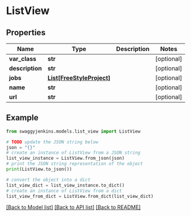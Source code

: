# ListView


## Properties

Name | Type | Description | Notes
------------ | ------------- | ------------- | -------------
**var_class** | **str** |  | [optional] 
**description** | **str** |  | [optional] 
**jobs** | [**List[FreeStyleProject]**](FreeStyleProject.md) |  | [optional] 
**name** | **str** |  | [optional] 
**url** | **str** |  | [optional] 

## Example

```python
from swaggyjenkins.models.list_view import ListView

# TODO update the JSON string below
json = "{}"
# create an instance of ListView from a JSON string
list_view_instance = ListView.from_json(json)
# print the JSON string representation of the object
print(ListView.to_json())

# convert the object into a dict
list_view_dict = list_view_instance.to_dict()
# create an instance of ListView from a dict
list_view_from_dict = ListView.from_dict(list_view_dict)
```
[[Back to Model list]](../README.md#documentation-for-models) [[Back to API list]](../README.md#documentation-for-api-endpoints) [[Back to README]](../README.md)


